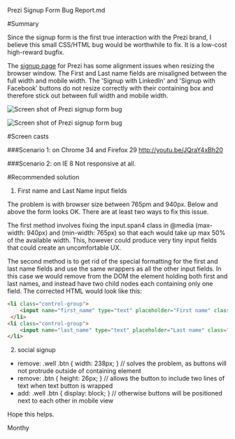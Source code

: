 Prezi Signup Form Bug Report.md

#Summary

Since the signup form is the first true interaction with the Prezi brand, I believe this small CSS/HTML bug would be worthwhile to fix. It is a low-cost high-reward bugfix.

The [signup page](https://prezi.com/profile/registration/?license_type=PUBLIC) for Prezi has some alignment issues when resizing the browser window. The First and Last name fields are misaligned between the full width and mobile width. The 'Signup with LinkedIn' and 'Signup with Facebook' buttons do not resize correctly with their containing box and therefore stick out between full width and mobile width.

![Screen shot of Prezi signup form bug](https://github.com/monthypython/bug-reports/blob/master/Prezi_SignupPage_Bug.jpg)

![Screen shot of Prezi signup form bug](https://github.com/monthypython/bug-reports/blob/master/Prezi_SignupPage_Bug2.jpg)

#Screen casts

###Scenario 1: on Chrome 34 and Firefox 29
http://youtu.be/JQraY4xBh20

###Scenario 2: on IE 8
Not responsive at all.

#Recommended solution

1) First name and Last Name input fields

The problem is with browser size between 765pm and 940px. Below and above the form looks OK. There are at least two ways to fix this issue.

The first method involves fixing the input.span4 class in @media (max-width: 940px) and (min-width: 765px) so that each would take up max 50% of the available width. This, however could produce very tiny input fields that could create an uncomfortable UX.

The second method is to get rid of the special formatting for the first and last name fields and use the same wrappers as all the other input fields. In this case we would remove from the DOM the element holding both first and last names, and instead have two child nodes each containing only one field. The corrected HTML would look like this:

```html
<li class="control-group">
	<input name="first_name" type="text" placeholder="First name" class="input-large span8 textfield" id="id_first_name">
 </li>
<li class="control-group">
	<input name="last_name" type="text" placeholder="Last name" class="input-large span8 textfield" id="id_last_name">
</li>
```

2) social signup
- remove: .well .btn { width: 238px; } // solves the problem, as buttons will not protrude outside of containing element
- remove: .btn { height: 26px; } // allows the button to include two lines of text when text button is wrapped
- add: .well .btn { display: block; } // otherwise buttons will be positioned next to each other in mobile view

Hope this helps.

Monthy
